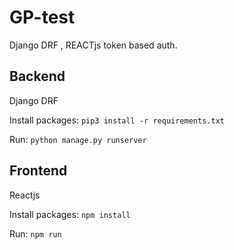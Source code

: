 # GP-test
Django DRF , REACTjs token based auth.

## Backend
Django DRF

Install packages:
```pip3 install -r requirements.txt```

Run:
```python manage.py runserver```

## Frontend
Reactjs

Install packages:
``` npm install ``` 

Run:
```npm run```
